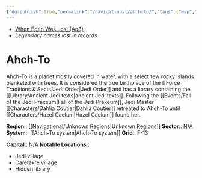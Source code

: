 ```yaml
---
{"dg-publish":true,"permalink":"/navigational/ahch-to/","tags":["map","planet","unknown"]}
---
```


- [When Eden Was Lost (Ao3)](https://archiveofourown.org/works/19334440/chapters/45992584)
- *Legendary names lost in records*
# Ahch-To

Ahch-To is a planet mostly covered in water, with a select few rocky islands blanketed with trees. It is considered the true birthplace of the [[Force Traditions & Sects/Jedi Order\|Jedi Order]] and has a library containing the [[Library/Ancient Jedi texts\|ancient Jedi texts]]. Following the [[Events/Fall of the Jedi Praxeum\|Fall of the Jedi Praxeum]], Jedi Master [[Characters/Dahlia Coutier\|Dahlia Coutier]] retreated to Ahch-To until [[Characters/Hazel Caelum\|Hazel Caelum]] found her. 

**Region**::  [[Navigational/Unknown Regions\|Unknown Regions]]
**Sector**::  N/A
**System**::  [[Ahch-To system\|Ahch-To system]]
**Grid**::  F-13

**Capital**::  N/A
**Notable Locations**::
- Jedi village
- Caretakre village
- Hidden library
